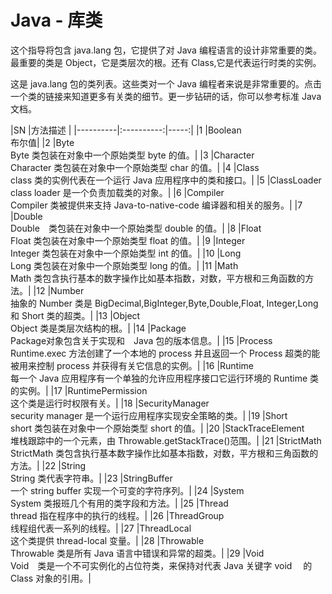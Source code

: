 # Java - 库类

这个指导将包含 java.lang 包，它提供了对 Java 编程语言的设计非常重要的类。最重要的类是 Object，它是类层次的根。还有 Class,它是代表运行时类的实例。  

这是 java.lang 包的类列表。这些类对一个 Java 编程者来说是非常重要的。点击一个类的链接来知道更多有关类的细节。更一步钻研的话，你可以参考标准 Java 文档。  

|SN      |方法描述   |
|----------|:----------:|-----:|
|1 |Boolean<br>布尔值|
|2 |Byte<br>Byte 类包装在对象中一个原始类型 byte 的值。|
|3 |Character<br>Character 类包装在对象中一个原始类型 char 的值。|
|4 |Class<br>class 类的实例代表在一个运行 Java 应用程序中的类和接口。|
|5 |ClassLoader<br>class loader 是一个负责加载类的对象。|
|6 |Compiler<br>Compiler 类被提供来支持 Java-to-native-code 编译器和相关的服务。|
|7 |Double<br>Double　类包装在对象中一个原始类型 double 的值。|
|8 |Float<br>Float 类包装在对象中一个原始类型 float 的值。|
|9 |Integer<br>Integer 类包装在对象中一个原始类型 int 的值。|
|10 |Long<br>Long 类包装在对象中一个原始类型 long 的值。|
|11 |Math<br>Math 类包含执行基本的数字操作比如基本指数，对数，平方根和三角函数的方法。|
|12 |Number<br>抽象的 Number 类是 BigDecimal,BigInteger,Byte,Double,Float, Integer,Long 和 Short 类的超类。|
|13 |Object<br>Object 类是类层次结构的根。|
|14 |Package<br>Package对象包含关于实现和　Java 包的版本信息。|
|15 |Process<br>Runtime.exec 方法创建了一个本地的 process 并且返回一个 Process 超类的能被用来控制 process 并获得有关它信息的实例。|
|16 |Runtime<br>每一个 Java 应用程序有一个单独的允许应用程序接口它运行环境的 Runtime 类的实例。|
|17 |RuntimePermission<br>这个类是运行时权限有关。|
|18 |SecurityManager<br>security manager 是一个运行应用程序实现安全策略的类。|
|19 |Short<br>short 类包装在对象中一个原始类型 short 的值。|
|20 |StackTraceElement<br>堆栈跟踪中的一个元素，由 Throwable.getStackTrace()范围。|
|21 |StrictMath<br>StrictMath 类包含执行基本数字操作比如基本指数，对数，平方根和三角函数的方法。|
|22 |String<br>String 类代表字符串。|
|23 |StringBuffer<br>一个 string buffer 实现一个可变的字符序列。|
|24 |System<br>System 类报班几个有用的类字段和方法。|
|25 |Thread<br>thread 指在程序中的执行的线程。|
|26 |ThreadGroup<br>线程组代表一系列的线程。|
|27 |ThreadLocal<br>这个类提供 thread-local 变量。|
|28 |Throwable<br>Throwable 类是所有 Java 语言中错误和异常的超类。|
|29 |Void<br>Void　类是一个不可实例化的占位符类，来保持对代表 Java 关键字 void 　的 Class 对象的引用。|